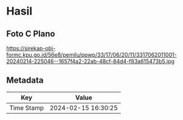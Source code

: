 # Hasil

## Foto C Plano

https://sirekap-obj-formc.kpu.go.id/56e8/pemilu/ppwp/33/17/06/20/11/3317062011001-20240214-225046--1657f4a2-22ab-48cf-84d4-f83a615473b5.jpg


## Metadata

| Key        | Value               |
| ---------- | ------------------- |
| Time Stamp | 2024-02-15 16:30:25 |



